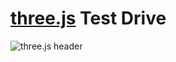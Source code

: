 # [three.js](https://threejs.org/) Test Drive

![three.js header](https://external-content.duckduckgo.com/iu/?u=https%3A%2F%2Fucarecdn.com%2F22a0a69b-689f-46c9-866b-57650f31fde9%2F&f=1&nofb=1&ipt=d8463d841936696db6bbf6c167dfb1dcc1dbb8785c1c38dabd9512ec4f739bc0&ipo=images)
